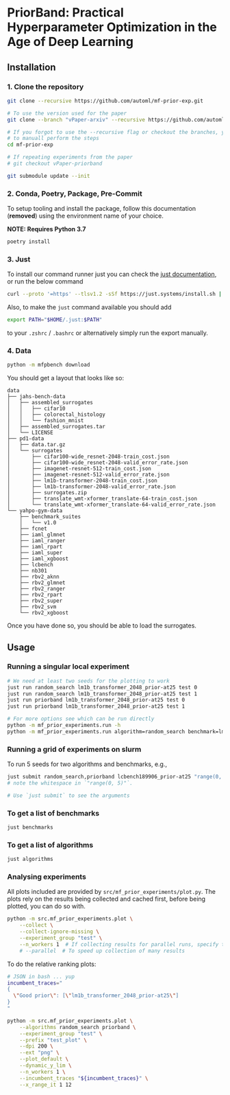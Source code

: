 # PriorBand: Practical Hyperparameter Optimization in the Age of Deep Learning

## Installation

### 1. Clone the repository

```bash
git clone --recursive https://github.com/automl/mf-prior-exp.git

# To use the version used for the paper
git clone --branch "vPaper-arxiv" --recursive https://github.com/automl/mf-prior-exp.git

# If you forgot to use the --recursive flag or checkout the branches, you can do the following
# to manuall perform the steps
cd mf-prior-exp

# If repeating experiments from the paper
# git checkout vPaper-priorband

git submodule update --init
```

### 2. Conda, Poetry, Package, Pre-Commit

To setup tooling and install the package, follow this documentation (**removed**) using the environment name of your choice.

**NOTE: Requires Python 3.7**

```bash
poetry install
```

### 3. Just

To install our command runner just you can check the [just documentation](https://github.com/casey/just#installation), or run the below command

```bash
curl --proto '=https' --tlsv1.2 -sSf https://just.systems/install.sh | bash -s -- --to $HOME/.just
```

Also, to make the `just` command available you should add

```bash
export PATH="$HOME/.just:$PATH"
```

to your `.zshrc` / `.bashrc` or alternatively simply run the export manually.

### 4. Data

```bash
python -m mfpbench download
```

You should get a layout that looks like so:

```
data
├── jahs-bench-data
│   ├── assembled_surrogates
│   │   ├── cifar10
│   │   ├── colorectal_histology
│   │   └── fashion_mnist
│   ├── assembled_surrogates.tar
│   └── LICENSE
├── pd1-data
│   ├── data.tar.gz
│   └── surrogates
│       ├── cifar100-wide_resnet-2048-train_cost.json
│       ├── cifar100-wide_resnet-2048-valid_error_rate.json
│       ├── imagenet-resnet-512-train_cost.json
│       ├── imagenet-resnet-512-valid_error_rate.json
│       ├── lm1b-transformer-2048-train_cost.json
│       ├── lm1b-transformer-2048-valid_error_rate.json
│       ├── surrogates.zip
│       ├── translate_wmt-xformer_translate-64-train_cost.json
│       └── translate_wmt-xformer_translate-64-valid_error_rate.json
└── yahpo-gym-data
    ├── benchmark_suites
    │   └── v1.0
    ├── fcnet
    ├── iaml_glmnet
    ├── iaml_ranger
    ├── iaml_rpart
    ├── iaml_super
    ├── iaml_xgboost
    ├── lcbench
    ├── nb301
    ├── rbv2_aknn
    ├── rbv2_glmnet
    ├── rbv2_ranger
    ├── rbv2_rpart
    ├── rbv2_super
    ├── rbv2_svm
    └── rbv2_xgboost
```

Once you have done so, you should be able to load the surrogates.

## Usage

### Running a singular local experiment

```bash
# We need at least two seeds for the plotting to work
just run random_search lm1b_transformer_2048_prior-at25 test 0
just run random_search lm1b_transformer_2048_prior-at25 test 1
just run priorband lm1b_transformer_2048_prior-at25 test 0
just run priorband lm1b_transformer_2048_prior-at25 test 1

# For more options see which can be run directly
python -m mf_prior_experiments.run -h
python -m mf_prior_experiments.run algorithm=random_search benchmark=lm1b_transformer_2048_prior-at25 experiment_group=test
```

### Running a grid of experiments on slurm

To run 5 seeds for two algorithms and benchmarks, e.g.,

```bash
just submit random_search,priorband lcbench189906_prior-at25 "range(0, 5)" test
# note the whitespace in `"range(0, 5)"`.

# Use `just submit` to see the arguments
```

### To get a list of benchmarks
```bash
just benchmarks
```

### To get a list of algorithms
```bash
just algorithms
```

### Analysing experiments

All plots included are provided by `src/mf_prior_experiments/plot.py`. The plots
rely on the results being collected and cached first, before being plotted, you can
do so with.

```bash
python -m src.mf_prior_experiments.plot \
    --collect \
    --collect-ignore-missing \
    --experiment_group "test" \
    --n_workers 1  # If collecting results for parallel runs, specify the number of workers
    # --parallel  # To speed up collection of many results
```

To do the relative ranking plots:
```bash
# JSON in bash ... yup
incumbent_traces="
{
  \"Good prior\": [\"lm1b_transformer_2048_prior-at25\"]
}
"

python -m src.mf_prior_experiments.plot \
	--algorithms random_search priorband \
	--experiment_group "test" \
	--prefix "test_plot" \
	--dpi 200 \
	--ext "png" \
	--plot_default \
    --dynamic_y_lim \
	--n_workers 1 \
	--incumbent_traces "${incumbent_traces}" \
	--x_range_it 1 12
```
